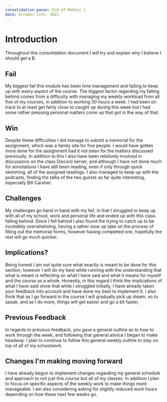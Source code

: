 ```yaml
---
consolidation_pause: End of Module 1
date: October 11th, 2021
---
```


# Introduction 
Throughout this consolidation document I will try and explain why I believe I should get a B.

## Fail
My biggest fail this module has been time management and failing to keep up with every aspect of the course. The biggest factor regarding my falling behind comes from a difficulty with managing my weekly workload from all five of my courses, in addition to working 30 hours a week. I had been on track to at least get fairly close to caught up during this week but I had some rather pressing personal matters come up that got in the way of that. 
## Win
Despite these difficulties I did manage to submit a memorial for the assignment, which was a family site for five people. I would have gotten more done for the assignment had it not been for the matters discussed previously. In addition to this I also have been relatively involved in discussions on the class Discord server, and although I have not done much for annotations I have still been reading, even if only through quick skimming, all of the assigned readings. I also managed to keep up with the podcasts, finding the talks of the two guests so far quite interesting, especially Bill Caraher.
## Challenges
My challenges go hand in hand with my fail, in that I struggled to keep up with all of my school, work and personal life and ended up with this class falling behind. Since I fell behind I also found the trying to catch up to be incredibly overwhelming, having a rather slow up take on the process of filling out the memorial forms, however having completed one, hopefully the rest will go much quicker.
## Implications?
Being honest I am not quite sure what exactly is meant to be done for this section, however I will do my best while running with the understanding that what is meant is reflecting on what I have said and what it means for myself and the course as a whole. Honestly, in this regard I think the implications of what I have said show that while I struggled initially, I have already taken your feedback into account and have done my best to implement it. I also think that as I go forward in the course I will gradually pick up steam, so to speak, and as I do more, things will get easier and go a bit faster,
## Previous Feedback
In regards to previous feedback, you gave a general outline as to how to work through the week, and following that general advice I began to make headway. I plan to continue to follow this general weekly outline to stay on top of all of my schoolwork.

## Changes I'm making moving forward
I have already begun to implement changes regarding my general schedule and approach to not just this course but all of my classes. In addition I plan to focus on specific aspects of the weekly work to make things more manageable. I am also considering asking for slightly reduced work hours depending on how these next few weeks go.